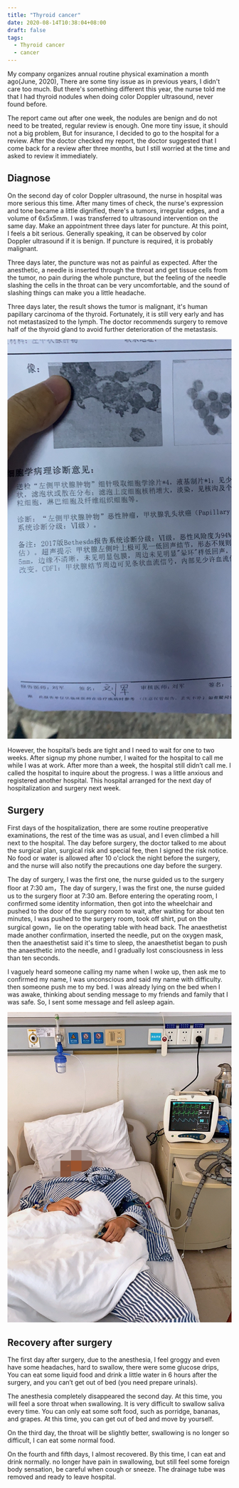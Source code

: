 ```yaml
---
title: "Thyroid cancer"
date: 2020-08-14T10:38:04+08:00
draft: false
tags:
  - Thyroid cancer
  - cancer
---
```


My company organizes annual routine physical examination a month ago(June, 2020), There are some tiny issue as in previous years, I didn't care too much. But there's something different this year, the nurse told me that I had thyroid nodules when doing color Doppler ultrasound, never found before.

The report came out after one week, the nodules are benign and do not need to be treated, regular review is enough. One more tiny issue, it should not a big problem, But for insurance, I decided to go to the hospital for a review. After the doctor checked my report, the doctor suggested that I come back for a review after three months, but I still worried at the time and asked to review it immediately.

## Diagnose

On the second day of color Doppler ultrasound, the nurse in hospital was more serious this time. After many times of check, the nurse's expression and tone became a little dignified, there's a tumors, irregular edges, and a volume of 6x5x5mm. I was transferred to ultrasound intervention on the same day. Make an appointment three days later for puncture. At this point, I feels a bit serious. Generally speaking, it can be observed by color Doppler ultrasound if it is benign. If puncture is required, it is probably malignant.

Three days later, the puncture was not as painful as expected. After the anesthetic, a needle is inserted through the throat and get  tissue cells from the tumor, no pain during the whole puncture, but the feeling of the needle slashing the cells in the throat can be very uncomfortable, and the sound of slashing things can make you a little headache.

Three days later, the result shows the tumor  is malignant, it's human papillary carcinoma of the thyroid. Fortunately, it is still very early and has not metastasized to the lymph. The doctor recommends surgery to remove half of the thyroid gland to avoid further deterioration of the metastasis. 

![thyroid cancer](./thyroid-cancer.jpeg)

However, the hospital’s beds are tight and I need to wait for one to two weeks. After signup my phone number, I waited for the hospital to call me while I was at work. After more than a week, the hospital still didn’t call me. I called the hospital to inquire about the progress. I was a little anxious and registered another hospital. This hospital arranged for the next day of hospitalization and surgery next week.

## Surgery

First days of the hospitalization, there are some routine preoperative examinations, the rest of the time was as usual, and I even climbed a hill next to the hospital. The day before surgery, the doctor talked to me about the surgical plan, surgical risk and special fee, then I signed the risk notice. No food or water is allowed after 10 o'clock the night before the surgery, and the nurse will also notify the precautions one day before the surgery.

The day of surgery, I was the first one, the nurse guided us to the surgery floor at 7:30 am，The day of surgery, I was the first one, the nurse guided us to the surgery floor at 7:30 am. Before entering the operating room, I confirmed some identity information, then got into the wheelchair and pushed to the door of the surgery room to wait, after waiting for about ten minutes, I was pushed to the surgery room, took off shirt, put on the surgical gown，lie on the operating table with head back. The anaesthetist made another confirmation, inserted the needle, put on the oxygen mask, then the anaesthetist said it's time to sleep, the anaesthetist began to push the anaesthetic into the needle, and I gradually lost consciousness in less than ten seconds.

I vaguely heard someone calling my name when I woke up, then ask me to confirmed my name, I was unconscious and said my name with difficulty. then someone push me to my bed. I was already lying on the bed when I was awake, thinking about sending message to my friends and family that I was safe. So, I sent some message and fell asleep again.

![Bed](./bed.jpeg)

## Recovery after surgery

The first day after surgery, due to the anesthesia, I feel groggy and even have some headaches, hard to swallow, there were some glucose drips, You can eat some liquid food and drink a little water in 6 hours after the surgery, and you can’t get out of bed (you need prepare urinals).

The anesthesia completely disappeared the second day. At this time, you will feel a sore throat when swallowing. It is very difficult to swallow saliva every time. You can only eat some soft food, such as porridge, bananas, and grapes. At this time, you can get out of bed and move by yourself.

On the third day, the throat will be slightly better, swallowing is no longer so difficult, I can eat some normal food.

On the fourth and fifth days, I almost recovered. By this time, I can eat and drink normally. no longer have pain in swallowing, but still feel some foreign body sensation, be careful when cough or sneeze. The drainage tube was removed and ready to leave hospital.